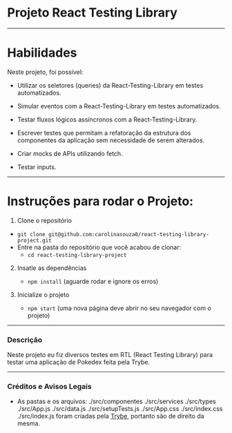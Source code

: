 # Projeto React Testing Library
---

# Habilidades
Neste projeto, foi possível:

* Utilizar os seletores (queries) da React-Testing-Library em testes automatizados.

* Simular eventos com a React-Testing-Library em testes automatizados.

* Testar fluxos lógicos assíncronos com a React-Testing-Library.

* Escrever testes que permitam a refatoração da estrutura dos componentes da aplicação sem necessidade de serem alterados.

* Criar mocks de APIs utilizando fetch.

* Testar inputs.

---

# Instruções para rodar o Projeto:

1. Clone o repositório
  * `git clone git@github.com:carolinasouza0/react-testing-library-project.git`
  * Entre na pasta do repositório que você acabou de clonar:
    * `cd react-testing-library-project`

2. Insatle as dependências
    * `npm install` (aguarde rodar e ignore os erros)

3. Inicialize o projeto
    * `npm start` (uma nova página deve abrir no seu navegador com o projeto)

---

### Descrição

Neste projeto eu fiz diversos testes em RTL (React Testing Library) para testar uma aplicação de Pokedex feita pela Trybe.

---

### Créditos e Avisos Legais
- As pastas e os arquivos: ./src/componentes ./src/services ./src/types ./src/App.js ./src/data.js ./src/setupTests.js ./src/App.css ./src/index.css ./src/index.js  foram criadas pela [Trybe](https://www.betrybe.com/), portanto são de direito da mesma.
